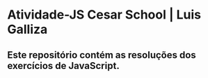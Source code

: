 # Atividade-JS Cesar School | Luis Galliza

## Este repositório contém as resoluções dos exercícios de JavaScript.


